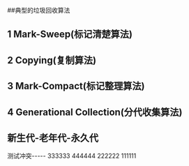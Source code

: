 
##典型的垃圾回收算法
## 1 Mark-Sweep(标记清楚算法)
## 2 Copying(复制算法)
## 3 Mark-Compact(标记整理算法)
## 4 Generational Collection(分代收集算法)
## 新生代-老年代-永久代
测试冲突-----
333333
444444
222222
111111
